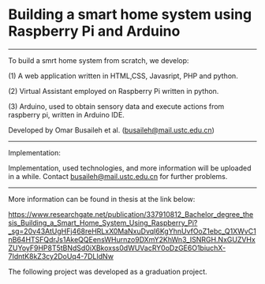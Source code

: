 # Building a smart home system using Raspberry Pi and Arduino 

 -----


To build a smrt home system from scratch, we develop:


(1) A web application written in HTML,CSS, Javasript, PHP and python.

(2) Virtual Assistant employed on Raspberry Pi written in python.

(3) Arduino, used to obtain sensory data and execute actions from raspberry pi, written in Arduino IDE.


Developed by Omar Busaileh et al. (busaileh@mail.ustc.edu.cn)

----- 

Implementation:

Implementation, used technologies, and more information will be uploaded in a while. Contact busaileh@mail.ustc.edu.cn for further problems.



----

More information can be found in thesis at the link below:

https://www.researchgate.net/publication/337910812_Bachelor_degree_thesis_Building_a_Smart_Home_System_Using_Raspberry_Pi?_sg=20v43AtUgHFj468reHRLxX0MaNxuDvqI6KgYhnUvfOoZ1ebc_Q1XWvC1nB64HTSFQdrJs1AkeQQEensWHurnzo9DXmY2KhWn3_ISNRGH.NxGUZVHxZUYoyF9HP8T5tBNdSd0iXBkoxss0dWUVacRY0oDzGE6O1biuchX-7IdntK8kZ3cy2DoUq4-7DLIdNw


The following project was developed as a graduation project.
